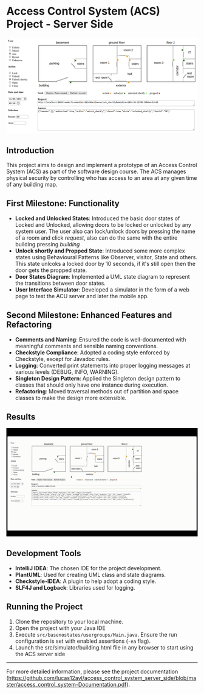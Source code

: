 # Access Control System (ACS) Project - Server Side
![First look at server side ACS html](./project%20images/mainV2.png)

## Introduction
This project aims to design and implement a prototype of an Access Control System (ACS) as part of the software design course. The ACS manages physical security by controlling who has access to an area at any given time of any building map.

## First Milestone: Functionality
- **Locked and Unlocked States**: Introduced the basic door states of Locked and Unlocked, allowing doors to be locked or unlocked by any system user. The user also can lock/unlock doors by pressing the name of a room and click *request*, also can do the same with the entire building pressing *building*
- **Unlock shortly and Propped State**: Introduced some more complex states using Behavioural Patterns like Observer, visitor, State and others. This state unlcoks a locked door by 10 seconds, if it's still open then the door gets the propped state.
- **Door States Diagram**: Implemented a UML state diagram to represent the transitions between door states.
- **User Interface Simulator**: Developed a simulator in the form of a web page to test the ACU server and later the mobile app.

## Second Milestone: Enhanced Features and Refactoring
- **Comments and Naming**: Ensured the code is well-documented with meaningful comments and sensible naming conventions.
- **Checkstyle Compliance**: Adopted a coding style enforced by Checkstyle, except for Javadoc rules.
- **Logging**: Converted print statements into proper logging messages at various levels (DEBUG, INFO, WARNING).
- **Singleton Design Pattern**: Applied the Singleton design pattern to classes that should only have one instance during execution.
- **Refactoring**: Moved traversal methods out of partition and space classes to make the design more extensible.

## Results
![few features demostration](./project%20images/features.gif)

## Development Tools
- **IntelliJ IDEA**: The chosen IDE for the project development.
- **PlantUML**: Used for creating UML class and state diagrams.
- **Checkstyle-IDEA**: A plugin to help adopt a coding style.
- **SLF4J and Logback**: Libraries used for logging.

## Running the Project
1. Clone the repository to your local machine.
2. Open the project with your Java IDE
3. Execute `src/basenostates/usergroups/Main.java`. Ensure the run configuration is set with enabled assertions (`-ea` flag).
4. Launch the src/simulator/building.html file in any browser to start using the ACS server side
---

For more detailed information, please see the project documentation (https://github.com/lucas12avl/access_control_system_server_side/blob/master/access_control_system-Documentation.pdf).

